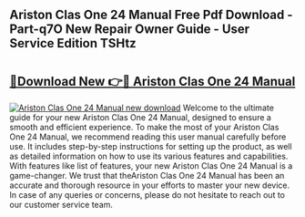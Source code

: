 ## Ariston Clas One 24 Manual Free Pdf Download - Part-q7O New Repair Owner Guide - User Service Edition TSHtz

# <h2><a href="http://cf17367.oget.top/?id=Ariston+Clas+One+24+Manual">🔗Download New 👉🔴 Ariston Clas One 24 Manual</a></h2>

[![Ariston Clas One 24 Manual new download](https://i.imgur.com/5g1atiW.png)](http://cf17367.oget.top/?id=Ariston+Clas+One+24+Manual)
Welcome to the ultimate guide for your new Ariston Clas One 24 Manual, designed to ensure a smooth and efficient experience. To make the most of your Ariston Clas One 24 Manual, we recommend reading this user manual carefully before use. It includes step-by-step instructions for setting up the product, as well as detailed information on how to use its various features and capabilities. With features like list of features, your new Ariston Clas One 24 Manual is a game-changer. We trust that theAriston Clas One 24 Manual has been an accurate and thorough resource in your efforts to master your new device. In case of any queries or concerns, please do not hesitate to reach out to our customer service team.
